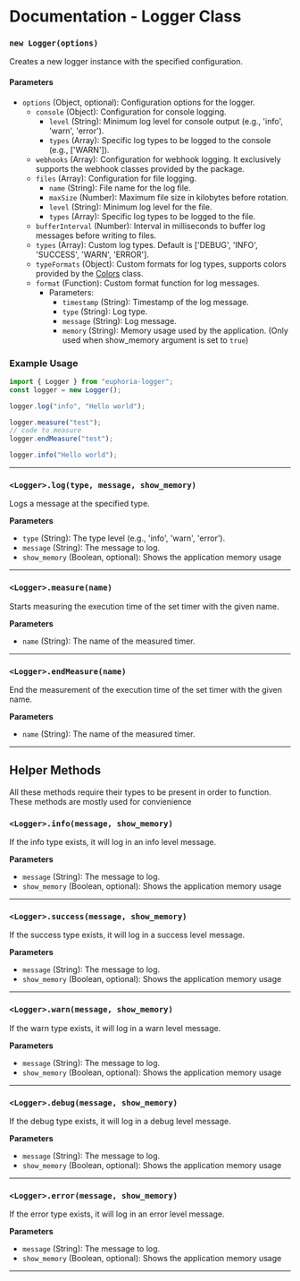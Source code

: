 # Documentation - Logger Class

### `new Logger(options)`

Creates a new logger instance with the specified configuration.

#### Parameters

- `options` (Object, optional): Configuration options for the logger.
  - `console` (Object): Configuration for console logging.
    - `level` (String): Minimum log level for console output (e.g., 'info', 'warn', 'error').
    - `types` (Array): Specific log types to be logged to the console (e.g., ['WARN']).
  - `webhooks` (Array): Configuration for webhook logging. It exclusively supports the webhook classes provided by the package.
  - `files` (Array): Configuration for file logging.
    - `name` (String): File name for the log file.
    - `maxSize` (Number): Maximum file size in kilobytes before rotation.
    - `level` (String): Minimum log level for the file.
    - `types` (Array): Specific log types to be logged to the file.
  - `bufferInterval` (Number): Interval in milliseconds to buffer log messages before writing to files.
  - `types` (Array): Custom log types. Default is ['DEBUG', 'INFO', 'SUCCESS', 'WARN', 'ERROR'].
  - `typeFormats` (Object): Custom formats for log types, supports colors provided by the [Colors](https://github.com/TehPigYT/euphoria-logger/blob/master/docs/Colors.md) class.
  - `format` (Function): Custom format function for log messages.
    - Parameters:
      - `timestamp` (String): Timestamp of the log message.
      - `type` (String): Log type.
      - `message` (String): Log message.
      - `memory` (String): Memory usage used by the application. (Only used when show_memory argument is set to `true`)

### Example Usage

```js
import { Logger } from "euphoria-logger";
const logger = new Logger();

logger.log("info", "Hello world");

logger.measure("test");
// code to measure
logger.endMeasure("test");

logger.info("Hello world");
```

---

### `<Logger>.log(type, message, show_memory)`

Logs a message at the specified type.

**Parameters**

- `type` (String): The type level (e.g., 'info', 'warn', 'error').
- `message` (String): The message to log.
- `show_memory` (Boolean, optional): Shows the application memory usage

---

### `<Logger>.measure(name)`

Starts measuring the execution time of the set timer with the given name.

**Parameters**

- `name` (String): The name of the measured timer.

---

### `<Logger>.endMeasure(name)`

End the measurement of the execution time of the set timer with the given name.

**Parameters**

- `name` (String): The name of the measured timer.

---

## Helper Methods

All these methods require their types to be present in order to function. These methods are mostly used for convienience

### `<Logger>.info(message, show_memory)`

If the info type exists, it will log in an info level message.

**Parameters**

- `message` (String): The message to log.
- `show_memory` (Boolean, optional): Shows the application memory usage

---

### `<Logger>.success(message, show_memory)`

If the success type exists, it will log in a success level message.

**Parameters**

- `message` (String): The message to log.
- `show_memory` (Boolean, optional): Shows the application memory usage

---

### `<Logger>.warn(message, show_memory)`

If the warn type exists, it will log in a warn level message.

**Parameters**

- `message` (String): The message to log.
- `show_memory` (Boolean, optional): Shows the application memory usage

---

### `<Logger>.debug(message, show_memory)`

If the debug type exists, it will log in a debug level message.

**Parameters**

- `message` (String): The message to log.
- `show_memory` (Boolean, optional): Shows the application memory usage

---

### `<Logger>.error(message, show_memory)`

If the error type exists, it will log in an error level message.

**Parameters**

- `message` (String): The message to log.
- `show_memory` (Boolean, optional): Shows the application memory usage

---
